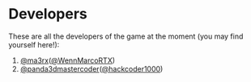 # Developers

These are all the developers of the game at the moment (you may find yourself here!):
1. [@ma3rx](https://discourse.panda3d.org/u/ma3rx/summary)([@WennMarcoRTX](https://github.com/WennMarcoRTX))
2. [@panda3dmastercoder](https://discourse.panda3d.org/u/panda3dmastercoder/summary)([@hackcoder1000](https://github.com/hackcoder1000))

